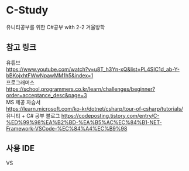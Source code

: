 # C-Study
유니티공부를 위한 C#공부 with 2-2 겨울방학

## 참고 링크
유튜브  
https://www.youtube.com/watch?v=u8T_h3Yn-xQ&list=PL4SIC1d_ab-Y-bBKojxhtFWwNpawMM1h5&index=1  
프로그래머스  
https://school.programmers.co.kr/learn/challenges/beginner?order=acceptance_desc&page=3  
MS 제공 자습서  
https://learn.microsoft.com/ko-kr/dotnet/csharp/tour-of-csharp/tutorials/  
유니티 + C# 공부 블로그
https://codeposting.tistory.com/entry/C-%ED%99%98%EA%B2%BD-%EA%B5%AC%EC%84%B1-NET-Framework-VSCode-%EC%84%A4%EC%B9%98
## 사용 IDE
VS
